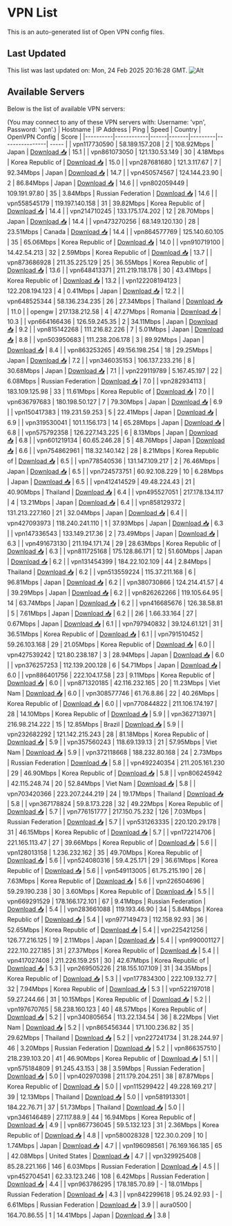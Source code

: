 # VPN List

This is an auto-generated list of Open VPN config files.

## Last Updated

This list was last updated on: Mon, 24 Feb 2025 20:16:28 GMT.
![Alt](https://repobeats.axiom.co/api/embed/186b98318ef1479477931607c1ad7d823f12451f.svg "Repobeats analytics image")

## Available Servers

Below is the list of available VPN servers:

(You may connect to any of these VPN servers with: Username: 'vpn', Password: 'vpn'.)
| Hostname | IP Address | Ping | Speed | Country | OpenVPN Config | Score |
|----------|------------|------|-------|---------|----------------| ----- |
| vpn117730590 | 58.189.157.208 | 2 | 108.92Mbps | Japan | [Download 📥](./configs/server_0_JP.ovpn) | 15.1 |
| vpn861073050 | 121.130.53.149 | 30 | 4.18Mbps | Korea Republic of | [Download 📥](./configs/server_1_KR.ovpn) | 15.0 |
| vpn287681680 | 121.3.117.67 | 7 | 92.34Mbps | Japan | [Download 📥](./configs/server_2_JP.ovpn) | 14.7 |
| vpn450574567 | 124.144.23.90 | 2 | 86.84Mbps | Japan | [Download 📥](./configs/server_3_JP.ovpn) | 14.6 |
| vpn802059449 | 109.191.97.80 | 35 | 3.84Mbps | Russian Federation | [Download 📥](./configs/server_4_RU.ovpn) | 14.6 |
| vpn558545179 | 119.197.140.158 | 31 | 39.82Mbps | Korea Republic of | [Download 📥](./configs/server_5_KR.ovpn) | 14.4 |
| vpn214710245 | 133.175.174.202 | 12 | 28.70Mbps | Japan | [Download 📥](./configs/server_6_JP.ovpn) | 14.4 |
| vpn473270256 | 68.149.120.130 | 28 | 23.51Mbps | Canada | [Download 📥](./configs/server_7_CA.ovpn) | 14.4 |
| vpn864577769 | 125.140.60.105 | 35 | 65.06Mbps | Korea Republic of | [Download 📥](./configs/server_8_KR.ovpn) | 14.0 |
| vpn910719100 | 14.42.54.213 | 32 | 2.59Mbps | Korea Republic of | [Download 📥](./configs/server_9_KR.ovpn) | 13.7 |
| vpn873686928 | 211.35.225.129 | 25 | 36.55Mbps | Korea Republic of | [Download 📥](./configs/server_10_KR.ovpn) | 13.6 |
| vpn648413371 | 211.219.118.178 | 30 | 43.41Mbps | Korea Republic of | [Download 📥](./configs/server_11_KR.ovpn) | 13.2 |
| vpn122208194123 | 122.208.194.123 | 4 | 0.41Mbps | Japan | [Download 📥](./configs/server_12_JP.ovpn) | 12.2 |
| vpn648525344 | 58.136.234.235 | 26 | 27.34Mbps | Thailand | [Download 📥](./configs/server_13_TH.ovpn) | 11.0 |
| opengw | 217.138.212.58 | 4 | 47.27Mbps | Romania | [Download 📥](./configs/server_14_RO.ovpn) | 10.3 |
| vpn664166436 | 126.59.245.35 | 2 | 34.11Mbps | Japan | [Download 📥](./configs/server_15_JP.ovpn) | 9.2 |
| vpn815142268 | 111.216.82.226 | 7 | 5.01Mbps | Japan | [Download 📥](./configs/server_16_JP.ovpn) | 8.8 |
| vpn503950683 | 111.238.206.178 | 3 | 89.92Mbps | Japan | [Download 📥](./configs/server_17_JP.ovpn) | 8.4 |
| vpn863253265 | 49.156.198.254 | 18 | 29.25Mbps | Japan | [Download 📥](./configs/server_18_JP.ovpn) | 7.2 |
| vpn346035153 | 106.137.233.216 | 8 | 30.68Mbps | Japan | [Download 📥](./configs/server_19_JP.ovpn) | 7.1 |
| vpn229119789 | 5.167.45.197 | 22 | 6.08Mbps | Russian Federation | [Download 📥](./configs/server_20_RU.ovpn) | 7.0 |
| vpn282934113 | 183.109.125.98 | 33 | 11.61Mbps | Korea Republic of | [Download 📥](./configs/server_21_KR.ovpn) | 7.0 |
| vpn636797683 | 180.198.50.127 | 7 | 79.30Mbps | Japan | [Download 📥](./configs/server_22_JP.ovpn) | 6.9 |
| vpn150417383 | 119.231.59.253 | 5 | 22.41Mbps | Japan | [Download 📥](./configs/server_23_JP.ovpn) | 6.9 |
| vpn319530041 | 101.1.156.173 | 14 | 65.28Mbps | Japan | [Download 📥](./configs/server_24_JP.ovpn) | 6.8 |
| vpn575792358 | 126.227.143.225 | 6 | 8.13Mbps | Japan | [Download 📥](./configs/server_25_JP.ovpn) | 6.8 |
| vpn601219134 | 60.65.246.28 | 5 | 48.76Mbps | Japan | [Download 📥](./configs/server_26_JP.ovpn) | 6.6 |
| vpn754862961 | 118.32.140.142 | 28 | 8.21Mbps | Korea Republic of | [Download 📥](./configs/server_27_KR.ovpn) | 6.5 |
| vpn778540536 | 131.147.109.217 | 2 | 76.46Mbps | Japan | [Download 📥](./configs/server_28_JP.ovpn) | 6.5 |
| vpn724573751 | 60.92.108.229 | 10 | 6.28Mbps | Japan | [Download 📥](./configs/server_29_JP.ovpn) | 6.5 |
| vpn412414529 | 49.48.224.43 | 21 | 40.90Mbps | Thailand | [Download 📥](./configs/server_30_TH.ovpn) | 6.4 |
| vpn495527051 | 217.178.134.117 | 4 | 13.21Mbps | Japan | [Download 📥](./configs/server_31_JP.ovpn) | 6.4 |
| vpn858129372 | 131.213.227.160 | 21 | 32.04Mbps | Japan | [Download 📥](./configs/server_32_JP.ovpn) | 6.4 |
| vpn427093973 | 118.240.241.110 | 1 | 37.93Mbps | Japan | [Download 📥](./configs/server_33_JP.ovpn) | 6.3 |
| vpn147336543 | 133.149.217.36 | 2 | 73.49Mbps | Japan | [Download 📥](./configs/server_34_JP.ovpn) | 6.3 |
| vpn491673130 | 211.194.171.74 | 29 | 28.63Mbps | Korea Republic of | [Download 📥](./configs/server_35_KR.ovpn) | 6.3 |
| vpn811725168 | 175.128.86.171 | 12 | 51.60Mbps | Japan | [Download 📥](./configs/server_36_JP.ovpn) | 6.2 |
| vpn131454399 | 184.22.102.109 | 44 | 2.84Mbps | Thailand | [Download 📥](./configs/server_37_TH.ovpn) | 6.2 |
| vpn513559224 | 115.37.211.168 | 6 | 96.81Mbps | Japan | [Download 📥](./configs/server_38_JP.ovpn) | 6.2 |
| vpn380730866 | 124.214.41.57 | 4 | 39.29Mbps | Japan | [Download 📥](./configs/server_39_JP.ovpn) | 6.2 |
| vpn826262266 | 119.105.64.95 | 14 | 63.74Mbps | Japan | [Download 📥](./configs/server_40_JP.ovpn) | 6.2 |
| vpn416685676 | 126.38.58.81 | 5 | 7.61Mbps | Japan | [Download 📥](./configs/server_41_JP.ovpn) | 6.2 |
| 2i6 | 1.66.33.164 | 27 | 0.67Mbps | Japan | [Download 📥](./configs/server_42_JP.ovpn) | 6.1 |
| vpn797940832 | 39.124.61.121 | 31 | 36.51Mbps | Korea Republic of | [Download 📥](./configs/server_43_KR.ovpn) | 6.1 |
| vpn791510452 | 59.26.103.168 | 29 | 21.05Mbps | Korea Republic of | [Download 📥](./configs/server_44_KR.ovpn) | 6.0 |
| vpn427539242 | 121.80.238.187 | 3 | 28.94Mbps | Japan | [Download 📥](./configs/server_45_JP.ovpn) | 6.0 |
| vpn376257253 | 112.139.200.128 | 6 | 54.71Mbps | Japan | [Download 📥](./configs/server_46_JP.ovpn) | 6.0 |
| vpn886401756 | 222.104.17.58 | 23 | 9.11Mbps | Korea Republic of | [Download 📥](./configs/server_47_KR.ovpn) | 6.0 |
| vpn871320185 | 42.116.232.165 | 20 | 11.23Mbps | Viet Nam | [Download 📥](./configs/server_48_VN.ovpn) | 6.0 |
| vpn308577746 | 61.76.8.86 | 22 | 40.26Mbps | Korea Republic of | [Download 📥](./configs/server_49_KR.ovpn) | 6.0 |
| vpn770844822 | 211.106.174.197 | 28 | 14.10Mbps | Korea Republic of | [Download 📥](./configs/server_50_KR.ovpn) | 5.9 |
| vpn362713971 | 216.98.214.222 | 15 | 12.85Mbps | Brazil | [Download 📥](./configs/server_51_BR.ovpn) | 5.9 |
| vpn232682292 | 121.142.215.243 | 28 | 81.18Mbps | Korea Republic of | [Download 📥](./configs/server_52_KR.ovpn) | 5.9 |
| vpn357560243 | 118.69.139.13 | 21 | 57.95Mbps | Viet Nam | [Download 📥](./configs/server_53_VN.ovpn) | 5.9 |
| vpn372118668 | 188.232.80.168 | 24 | 2.73Mbps | Russian Federation | [Download 📥](./configs/server_54_RU.ovpn) | 5.8 |
| vpn492240354 | 211.205.161.230 | 29 | 46.90Mbps | Korea Republic of | [Download 📥](./configs/server_55_KR.ovpn) | 5.8 |
| vpn806245942 | 42.115.248.74 | 20 | 52.84Mbps | Viet Nam | [Download 📥](./configs/server_56_VN.ovpn) | 5.8 |
| vpn703420366 | 223.207.244.219 | 24 | 19.17Mbps | Thailand | [Download 📥](./configs/server_57_TH.ovpn) | 5.8 |
| vpn367178824 | 59.8.173.228 | 32 | 49.22Mbps | Korea Republic of | [Download 📥](./configs/server_58_KR.ovpn) | 5.7 |
| vpn776151777 | 217.150.75.232 | 126 | 7.03Mbps | Russian Federation | [Download 📥](./configs/server_59_RU.ovpn) | 5.7 |
| vpn531263335 | 220.120.29.178 | 31 | 46.15Mbps | Korea Republic of | [Download 📥](./configs/server_60_KR.ovpn) | 5.7 |
| vpn172214706 | 221.165.113.47 | 27 | 39.66Mbps | Korea Republic of | [Download 📥](./configs/server_61_KR.ovpn) | 5.6 |
| vpn128013158 | 1.236.232.162 | 35 | 49.70Mbps | Korea Republic of | [Download 📥](./configs/server_62_KR.ovpn) | 5.6 |
| vpn524080316 | 59.4.25.171 | 29 | 36.61Mbps | Korea Republic of | [Download 📥](./configs/server_63_KR.ovpn) | 5.6 |
| vpn549113005 | 61.75.215.190 | 26 | 7.63Mbps | Korea Republic of | [Download 📥](./configs/server_64_KR.ovpn) | 5.6 |
| vpn226504696 | 59.29.190.238 | 30 | 3.60Mbps | Korea Republic of | [Download 📥](./configs/server_65_KR.ovpn) | 5.5 |
| vpn669291529 | 178.166.172.101 | 67 | 9.41Mbps | Russian Federation | [Download 📥](./configs/server_66_RU.ovpn) | 5.4 |
| vpn283661088 | 119.193.46.90 | 34 | 5.84Mbps | Korea Republic of | [Download 📥](./configs/server_67_KR.ovpn) | 5.4 |
| vpn977149473 | 112.158.92.93 | 36 | 52.65Mbps | Korea Republic of | [Download 📥](./configs/server_68_KR.ovpn) | 5.4 |
| vpn225421256 | 126.77.216.125 | 19 | 2.11Mbps | Japan | [Download 📥](./configs/server_69_JP.ovpn) | 5.4 |
| vpn990001127 | 222.110.227.185 | 31 | 27.37Mbps | Korea Republic of | [Download 📥](./configs/server_70_KR.ovpn) | 5.4 |
| vpn417027408 | 211.226.159.251 | 30 | 42.67Mbps | Korea Republic of | [Download 📥](./configs/server_71_KR.ovpn) | 5.3 |
| vpn269505226 | 218.155.107.109 | 31 | 34.35Mbps | Korea Republic of | [Download 📥](./configs/server_72_KR.ovpn) | 5.3 |
| vpn177834300 | 222.109.132.77 | 32 | 7.94Mbps | Korea Republic of | [Download 📥](./configs/server_73_KR.ovpn) | 5.3 |
| vpn522197018 | 59.27.244.66 | 31 | 10.15Mbps | Korea Republic of | [Download 📥](./configs/server_74_KR.ovpn) | 5.2 |
| vpn197670765 | 58.238.160.123 | 40 | 48.57Mbps | Korea Republic of | [Download 📥](./configs/server_75_KR.ovpn) | 5.2 |
| vpn340805654 | 113.22.134.54 | 36 | 8.22Mbps | Viet Nam | [Download 📥](./configs/server_76_VN.ovpn) | 5.2 |
| vpn865456344 | 171.100.236.82 | 35 | 29.62Mbps | Thailand | [Download 📥](./configs/server_77_TH.ovpn) | 5.2 |
| vpn227241734 | 31.28.244.97 | 46 | 3.20Mbps | Russian Federation | [Download 📥](./configs/server_78_RU.ovpn) | 5.2 |
| vpn866357510 | 218.239.103.20 | 41 | 46.90Mbps | Korea Republic of | [Download 📥](./configs/server_79_KR.ovpn) | 5.1 |
| vpn575184809 | 91.245.43.153 | 38 | 3.59Mbps | Russian Federation | [Download 📥](./configs/server_80_RU.ovpn) | 5.0 |
| vpn402970398 | 211.179.204.251 | 38 | 87.87Mbps | Korea Republic of | [Download 📥](./configs/server_81_KR.ovpn) | 5.0 |
| vpn115299422 | 49.228.169.217 | 39 | 12.13Mbps | Thailand | [Download 📥](./configs/server_82_TH.ovpn) | 5.0 |
| vpn581913301 | 184.22.76.71 | 37 | 51.73Mbps | Thailand | [Download 📥](./configs/server_83_TH.ovpn) | 5.0 |
| vpn346146489 | 27.117.88.9 | 44 | 16.94Mbps | Korea Republic of | [Download 📥](./configs/server_84_KR.ovpn) | 4.9 |
| vpn867736045 | 59.5.132.123 | 31 | 2.36Mbps | Korea Republic of | [Download 📥](./configs/server_85_KR.ovpn) | 4.8 |
| vpn580028328 | 122.30.0.209 | 10 | 1.74Mbps | Japan | [Download 📥](./configs/server_86_JP.ovpn) | 4.7 |
| vpn196098561 | 76.169.166.185 | 65 | 42.08Mbps | United States | [Download 📥](./configs/server_87_US.ovpn) | 4.7 |
| vpn329925408 | 85.28.221.166 | 146 | 6.03Mbps | Russian Federation | [Download 📥](./configs/server_88_RU.ovpn) | 4.5 |
| vpn452704541 | 62.33.123.246 | 108 | 6.42Mbps | Russian Federation | [Download 📥](./configs/server_89_RU.ovpn) | 4.4 |
| vpn963786295 | 178.185.70.89 | - | 18.01Mbps | Russian Federation | [Download 📥](./configs/server_90_RU.ovpn) | 4.3 |
| vpn842299618 | 95.24.92.93 | - | 6.61Mbps | Russian Federation | [Download 📥](./configs/server_91_RU.ovpn) | 3.9 |
| aura0500 | 164.70.86.55 | 1 | 14.41Mbps | Japan | [Download 📥](./configs/server_92_JP.ovpn) | 3.8 |
